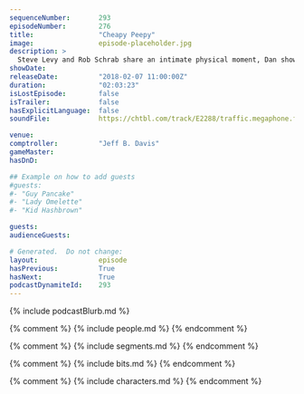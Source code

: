 ```yaml
---
sequenceNumber:       293
episodeNumber:        276
title:                "Cheapy Peepy"
image:                episode-placeholder.jpg
description: >
  Steve Levy and Rob Schrab share an intimate physical moment, Dan shows off his Dave Matthews impression, and we discuss the hot button political issue on everyone's mind: Spiro Agnew. Featuring Dan Harmon, Jeff Bryan Davis, Spencer Crittenden, Rob Schr...
showDate:             
releaseDate:          "2018-02-07 11:00:00Z"
duration:             "02:03:23"
isLostEpisode:        false
isTrailer:            false
hasExplicitLanguage:  false
soundFile:            https://chtbl.com/track/E2288/traffic.megaphone.fm/STA4108191484.mp3?updated=1596784321

venue:                
comptroller:          "Jeff B. Davis"
gameMaster:           
hasDnD:               

## Example on how to add guests
#guests:
#- "Guy Pancake"
#- "Lady Omelette"
#- "Kid Hashbrown"

guests:
audienceGuests:

# Generated.  Do not change:
layout:               episode
hasPrevious:          True
hasNext:              True
podcastDynamiteId:    293
---
```


{% include podcastBlurb.md %}

{% comment %}
{% include people.md %}
{% endcomment %}

{% comment %}
{% include segments.md %}
{% endcomment %}

{% comment %}
{% include bits.md %}
{% endcomment %}

{% comment %}
{% include characters.md %}
{% endcomment %}
